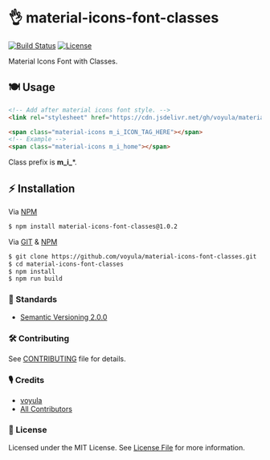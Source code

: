 # 👌 material-icons-font-classes

[![Build Status][ico-travis]][link-travis]
[![License][ico-license]][link-license]

Material Icons Font with Classes.

## 🍽 Usage

```html
<!-- Add after material icons font style. -->
<link rel="stylesheet" href="https://cdn.jsdelivr.net/gh/voyula/material-icons-font-classes@1.0.2/dist/material-icons-font-classes.min.css">
```

```html
<span class="material-icons m_i_ICON_TAG_HERE"></span>
<!-- Example -->
<span class="material-icons m_i_home"></span>
```

Class prefix is **m_i_***.

## ⚡ Installation

Via [NPM](https://www.npmjs.com/)

```bash
$ npm install material-icons-font-classes@1.0.2
```

Via [GIT](https://git-scm.com/) & [NPM](https://www.npmjs.com/)

```bash
$ git clone https://github.com/voyula/material-icons-font-classes.git
$ cd material-icons-font-classes
$ npm install
$ npm run build
```

### 📜 Standards

- [Semantic Versioning 2.0.0](https://semver.org/)

### 🛠 Contributing

See [CONTRIBUTING](CONTRIBUTING.md) file for details.

### 🎙 Credits

- [voyula](https://github.com/voyula)
- [All Contributors](../../contributors)

### 📌 License

Licensed under the MIT License. See [License File](LICENSE.md) for more information.

[ico-travis]: https://img.shields.io/travis/voyula/websocket-chat/master.svg?longCache=true&style=flat-square

[ico-license]: https://img.shields.io/packagist/l/voyula/validate.svg?longCache=true&style=flat-square


[link-travis]: https://travis-ci.org/voyula/material-icons-font-classes

[link-license]: LICENSE.md
